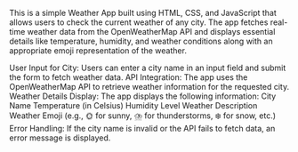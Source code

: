 This is a simple Weather App built using HTML, CSS, and JavaScript that allows users to check the current weather of any city. The app fetches real-time weather data from the OpenWeatherMap API and displays essential details like temperature, humidity, and weather conditions along with an appropriate emoji representation of the weather.

User Input for City:
Users can enter a city name in an input field and submit the form to fetch weather data.
API Integration:
The app uses the OpenWeatherMap API to retrieve weather information for the requested city.
Weather Details Display:
The app displays the following information:
City Name
Temperature (in Celsius)
Humidity Level
Weather Description
Weather Emoji (e.g., 🌞 for sunny, ⛈️ for thunderstorms, ❄️ for snow, etc.)
Error Handling:
If the city name is invalid or the API fails to fetch data, an error message is displayed.
